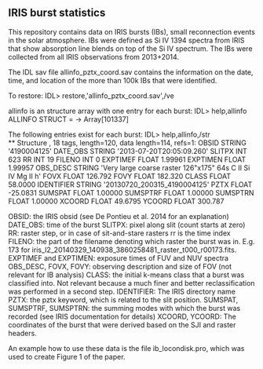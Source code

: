 ## IRIS burst statistics

This repository contains data on IRIS bursts (IBs), small reconnection events in the solar atmosphere. IBs were defined as Si IV 1394 spectra from IRIS that show absorption line blends on top of the Si IV spectrum. The IBs were collected from all IRIS observations from 2013+2014.

The IDL sav file allinfo_pztx_coord.sav contains the information on the date, time, and location of the more than 100k IBs that were identified.

To restore:
IDL> restore,'allinfo_pztx_coord.sav',/ve

allinfo is an structure array with one entry for each burst:
IDL> help,allinfo
ALLINFO         STRUCT    = -> <Anonymous> Array[101337]

The following entries exist for each burst:
IDL> help,allinfo,/str                                                        
** Structure <b3a5598>, 18 tags, length=120, data length=114, refs=1:
   OBSID           STRING    '4190004125'
   DATE_OBS        STRING    '2013-07-20T20:05:09.260'
   SLITPX          INT            623
   RR              INT             19
   FILENO          INT              0
   EXPTIMEF        FLOAT           1.99961
   EXPTIMEN        FLOAT           1.99957
   OBS_DESC        STRING    'Very large coarse raster 126"x175" 64s  C II   Si IV   Mg II h'
   FOVX            FLOAT           126.792
   FOVY            FLOAT           182.320
   CLASS           FLOAT           58.0000
   IDENTIFIER      STRING    '20130720_200315_4190004125'
   PZTX            FLOAT          -25.0831
   SUMSPAT         FLOAT           1.00000
   SUMSPTRF        FLOAT           1.00000
   SUMSPTRN        FLOAT           1.00000
   XCOORD          FLOAT           49.6795
   YCOORD          FLOAT           300.787

OBSID: the IRIS obsid (see De Pontieu et al. 2014 for an explanation)
DATE_OBS: time of the burst
SLITPX: pixel along slit (count starts at zero)
RR: raster step, or in case of sit-and-stare rasters rr is the time index
FILENO: the part of the filename denoting which raster the burst was in. E.g. 173 for iris_l2_20140329_140938_3860258481_raster_t000_r00173.fits.
EXPTIMEF and EXPTIMEN: exposure times of FUV and NUV spectra
OBS_DESC, FOVX, FOVY: observing description and size of FOV (not relevant for IB analysis)
CLASS: the initial k-means class that a burst was classified into. Not relevant because a much finer and better reclassification was performed in a second step.
IDENTIFIER: The IRIS directory name
PZTX: the pztx keyword, which is related to the slit position.
SUMSPAT, SUMSPTRF, SUMSPTRN: the summing modes with which the burst was recorded (see IRIS documentation for details)
XCOORD, YCOORD: The coordinates of the burst that were derived based on the SJI and raster headers.



An example how to use these data is the file ib_locondisk.pro, which was used to create Figure 1 of the paper.

